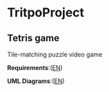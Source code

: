 # TritpoProject
## Tetris game
Tile-matching puzzle video game 

__Requirements__:([EN](https://github.com/Eltay750505/TetrisGame/tree/master/Requirments/Requirments.md "Click here to read requirements"))

__UML Diagrams__:([EN](https://github.com/Eltay750505/TetrisGame/tree/master/Diagrams)) 

